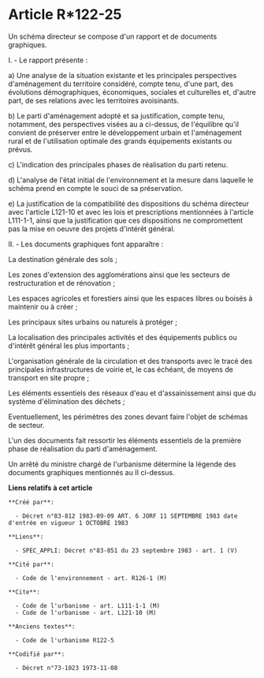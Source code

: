 # Article R*122-25

Un schéma directeur se compose  d'un rapport et de documents graphiques.

I. - Le rapport présente :

a) Une analyse de la situation existante et les principales perspectives d'aménagement du territoire considéré, compte tenu,
d'une part, des évolutions démographiques, économiques, sociales et culturelles et, d'autre part, de ses relations avec les
territoires avoisinants.

b) Le parti d'aménagement adopté et sa justification, compte tenu, notamment, des perspectives visées au a ci-dessus, de
l'équilibre qu'il convient de préserver entre le développement urbain et l'aménagement rural et de l'utilisation optimale des
grands équipements existants ou prévus.

c) L'indication des principales phases de réalisation du parti retenu.

d) L'analyse de l'état initial de l'environnement et la mesure dans laquelle le schéma prend en compte le souci de sa
préservation.

e) La justification de la compatibilité des dispositions du schéma directeur avec l'article L121-10 et avec les lois et
prescriptions mentionnées à l'article L111-1-1, ainsi que la justification que ces dispositions ne compromettent pas la mise
en oeuvre des projets d'intérêt général.

II. - Les documents graphiques font apparaître :

La destination générale des sols ;

Les zones d'extension des agglomérations ainsi que les secteurs de restructuration et de rénovation ;

Les espaces agricoles et forestiers ainsi que    les espaces libres ou boisés à maintenir ou à créer ;

Les principaux sites urbains ou naturels à protéger ;

La localisation des principales activités et des équipements publics ou d'intérêt général les plus importants ;

L'organisation générale de la circulation et des transports avec le tracé des principales infrastructures de voirie et, le
cas échéant, de moyens de transport en site propre ;

Les éléments essentiels des réseaux d'eau et d'assainissement ainsi que du système d'élimination des déchets ;

Eventuellement, les périmètres des zones devant faire l'objet de schémas de secteur.

L'un des documents fait ressortir les éléments essentiels de la première phase de réalisation du parti d'aménagement.

Un arrêté du ministre chargé de l'urbanisme détermine la légende des documents graphiques mentionnés au II ci-dessus.

**Liens relatifs à cet article**

	**Créé par**:

	  - Décret n°83-812 1983-09-09 ART. 6 JORF 11 SEPTEMBRE 1983 date d'entrée en vigueur 1 OCTOBRE 1983

	**Liens**:

	  - SPEC_APPLI: Décret n°83-851 du 23 septembre 1983 - art. 1 (V)

	**Cité par**:

	  - Code de l'environnement - art. R126-1 (M)

	**Cite**:

	  - Code de l'urbanisme - art. L111-1-1 (M)
	  - Code de l'urbanisme - art. L121-10 (M)

	**Anciens textes**:

	  - Code de l'urbanisme R122-5

	**Codifié par**:

	  - Décret n°73-1023 1973-11-08

